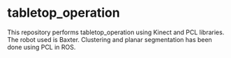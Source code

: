 # tabletop_operation
This repository performs tabletop_operation using Kinect and PCL libraries. The robot used is Baxter. Clustering and planar segmentation has been done using PCL in ROS.
